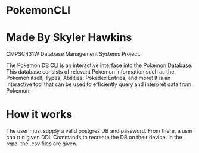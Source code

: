 # PokemonCLI
# Made By Skyler Hawkins
CMPSC431W Database Management Systems Project.

The Pokemon DB CLI is an interactive interface into the Pokemon Database. This database consists of relevant Pokemon information such as the Pokemon itself, Types, Abilities, Pokedex Entries, and more! It is an interactive tool that can be used to efficiently query and interpret data from Pokemon.

# How it works
The user must supply a valid postgres DB and password. 
From there, a user can run given DDL Commands to recreate the DB on their device. 
In the repo, the .csv files are given. 


